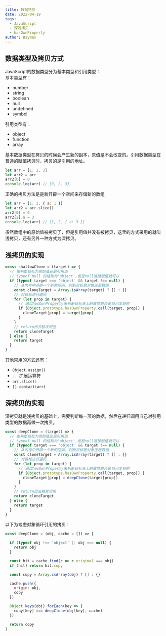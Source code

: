 ```yaml
---
title: 数据拷贝
date: 2022-04-19
tags: 
  - JavaScript
  - 深浅拷贝
  - hasOwnProperty
author: Baymax
---
```

## 数据类型及拷贝方式
JavaScript的数据类型分为基本类型和引用类型：<br />基本类型有：

- number
- string
- boolean
- null
- undefined
- symbol

引用类型有：

- object
- function
- array

基本数据类型在拷贝的时候会产生新的副本，原值是不会改变的。引用数据类型在普通的赋值拷贝时，拷贝的是引用的地址。
```javascript
let arr = [1, 2, 3]
let arr2 = arr
arr2[0] = 0
console.log(arr) // [0, 2, 3]
```
正确的拷贝方法是是新开辟一个空间来存储新的数组
```javascript
let arr = [1, 2, { a: 1 }]
let arr2 = arr.slice()
arr2[0] = 0
arr2[2].a = 3
console.log(arr) // [1, 2, { a: 3 }]
```
虽然数组中的原始值被拷贝了，但是引用值并没有被拷贝，这里的方式采用的就叫浅拷贝，还有另外一种方式为深拷贝。
## 浅拷贝的实现
```javascript
const shallowClone = (target) => {
  // 先判断目标为原始值还是引用值
  // typeof null 的结构为'object',但是null直接赋值就可以
  if (typeof target === 'object' && target !== null) {
    // 从内存中开辟一个新的空间，判断目标是对象还是数组
    const cloneTarget = Array.isArray(target) ? [] : {}
    // 对目标进行遍历
    for (let prop in target) {
      // 通过hasOwnProperty来判断目标身上的属性是否是自己本身的
      if (Object.prototype.hasOwnProperty.call(target, prop)) {
        cloneTarget[prop] = target[prop]
      }
    }
    // return出去触发闭包
    return cloneTarget
  } else {
    return target
  }
}
```
其他常用的方式还有：

- `Object.assign()`
- `...`扩展运算符
- `arr.slice()`
- `[].contact(arr)`
## 深拷贝的实现
深拷贝就是浅拷贝的基础上，需要判断每一项的数据，然后在递归调用自己对引用类型的数据再做一次拷贝。
```javascript
const deepClone = (target) => {
  // 先判断目标为原始值还是引用值
  // typeof null 的结构为'object',但是null直接赋值就可以
  if (typeof target === 'object' && target !== null) {
    // 从内存中开辟一个新的空间，判断目标是对象还是数组
    const cloneTarget = Array.isArray(target) ? [] : {}
    // 对目标进行遍历
    for (let prop in target) {
      // 通过hasOwnProperty来判断目标身上的属性是否是自己本身的
      if (Object.prototype.hasOwnProperty.call(target, prop)) {
        cloneTarget[prop] = deepClone(target[prop])
      }
    }
    // return出去触发闭包
    return cloneTarget
  } else {
    return target
  }
}
```
以下为考虑对象循环引用的拷贝：
```javascript
const deepClone = (obj, cache = []) => {

  if (typeof obj !== 'object' || obj === null) {
    return obj
  }

  const hit = cache.find(c => c.original === obj)
  if (hit) return hit.copy

  const copy = Array.isArray(obj) ? [] : {}

  cache.push({
    origin: obj,
    copy
  })

  Object.keys(obj).forEach(key => {
    copy[key] === deepClone(obj[key], cache)
  })

  return copy
}
```
